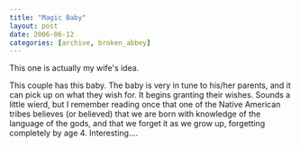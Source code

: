 ```yaml
---
title: "Magic Baby"
layout: post
date: 2006-06-12
categories: [archive, broken_abbey]
---
```


This one is actually my wife's idea.

This couple has this baby. The baby is very in tune to his/her parents, and it
can pick up on what they wish for. It begins granting their wishes. Sounds a
little wierd, but I remember reading once that one of the Native American tribes
believes (or believed) that we are born with knowledge of the language of the
gods, and that we forget it as we grow up, forgetting completely by age 4.
Interesting....
